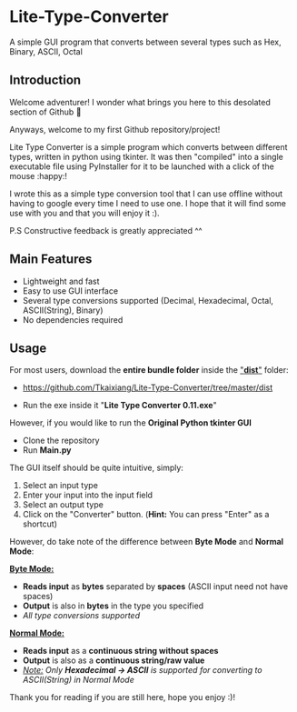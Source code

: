 # Lite-Type-Converter
A simple GUI program that converts between several types such as Hex, Binary, ASCII, Octal



## Introduction

Welcome adventurer! I wonder what brings you here to this desolated section of Github :thinking:

Anyways, welcome to my first Github repository/project!



Lite Type Converter is a simple program which converts between different types, written in python using tkinter. It was then "compiled" into a single executable file using PyInstaller for it to be launched with a click of the mouse :happy:! 



I wrote this as a simple type conversion tool that I can use offline without having to google every time I need to use one. I hope that it will find some use with you and that you will enjoy it :). 



P.S Constructive feedback is greatly appreciated ^^



## Main Features

- Lightweight and fast
- Easy to use GUI interface
- Several type conversions supported (Decimal, Hexadecimal, Octal, ASCII(String), Binary)
- No dependencies required



## Usage

For most users, download the **entire bundle folder** inside the <u>"**dist**"</u> folder:

-  https://github.com/Tkaixiang/Lite-Type-Converter/tree/master/dist 

- Run the exe inside it "**Lite Type Converter 0.11.exe**"

However, if you would like to run the **Original Python tkinter GUI** 

- Clone the repository
- Run **Main.py**



The GUI itself should be quite intuitive, simply:

1. Select an input type
2. Enter your input into the input field
3. Select an output type
4. Click on the "Converter" button. (**Hint:** You can press "Enter" as a shortcut)



However, do take note of the difference between **Byte Mode** and **Normal Mode**:

**<u>Byte Mode:</u>** 

- **Reads input** as **bytes** separated by **spaces** (ASCII input need not have spaces)
- **Output** is also in **bytes** in the type you specified
- *All type conversions supported*

**<u>Normal Mode:</u>** 

- **Reads input** as a **continuous string without spaces** 
- **Output** is also as a **continuous string/raw value**
- *<u>Note:</u>* *Only **Hexadecimal -> ASCII** is supported for converting to ASCII(String) in Normal Mode*



Thank you for reading if you are still here, hope you enjoy :)!



